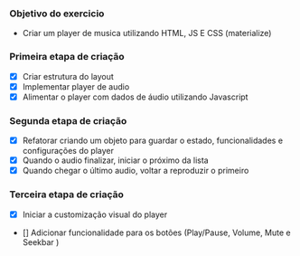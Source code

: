 ### Objetivo do exercicio

- Criar um player de musica utilizando HTML, JS E CSS (materialize)

### Primeira etapa de criação

- [x] Criar estrutura do layout 
- [x] Implementar player de audio 
- [x] Alimentar o player com dados de áudio utilizando Javascript

### Segunda etapa de criação

- [x] Refatorar criando um objeto para guardar o estado, funcionalidades e configurações do player
- [x] Quando o audio finalizar, iniciar o próximo da lista
- [x] Quando chegar o último audio, voltar a reproduzir o primeiro

### Terceira etapa de criação

- [x] Iniciar a customização visual do player
- [] Adicionar funcionalidade para os botões (Play/Pause, Volume, Mute e Seekbar )

